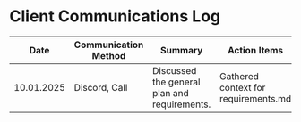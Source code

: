 # Client Communications Log

| Date       | Communication Method | Summary                                    | Action Items                              |
|------------|----------------------|--------------------------------------------|-------------------------------------------|
|10.01.2025  |Discord, Call         |Discussed the general plan and requirements.|Gathered context for requirements.md|